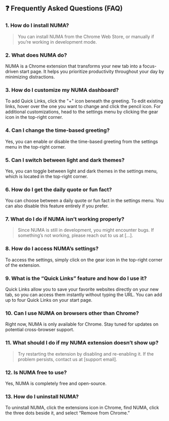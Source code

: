 ## ❓ Frequently Asked Questions (FAQ)

### 1. **How do I install NUMA?**
   > You can install NUMA from the Chrome Web Store, or manually if you’re working in development mode.

### 2. **What does NUMA do?**
   NUMA is a Chrome extension that transforms your new tab into a focus-driven start page. It helps you prioritize productivity throughout your day by minimizing distractions.

### 3. **How do I customize my NUMA dashboard?**
   To add Quick Links, click the "+" icon beneath the greeting. To edit existing links, hover over the one you want to change and click the pencil icon. For additional customizations, head to the settings menu by clicking the gear icon in the top-right corner.

### 4. **Can I change the time-based greeting?**
   Yes, you can enable or disable the time-based greeting from the settings menu in the top-right corner.

### 5. **Can I switch between light and dark themes?**
   Yes, you can toggle between light and dark themes in the settings menu, which is located in the top-right corner.

### 6. **How do I get the daily quote or fun fact?**
   You can choose between a daily quote or fun fact in the settings menu. You can also disable this feature entirely if you prefer.

### 7. **What do I do if NUMA isn’t working properly?**
   > Since NUMA is still in development, you might encounter bugs. If something’s not working, please reach out to us at [...].

### 8. **How do I access NUMA’s settings?**
   To access the settings, simply click on the gear icon in the top-right corner of the extension.

### 9. **What is the “Quick Links” feature and how do I use it?**
   Quick Links allow you to save your favorite websites directly on your new tab, so you can access them instantly without typing the URL. You can add up to four Quick Links on your start page.

### 10. **Can I use NUMA on browsers other than Chrome?**
   Right now, NUMA is only available for Chrome. Stay tuned for updates on potential cross-browser support.

### 11. **What should I do if my NUMA extension doesn’t show up?**
   > Try restarting the extension by disabling and re-enabling it. If the problem persists, contact us at [support email].

### 12. **Is NUMA free to use?**
   Yes, NUMA is completely free and open-source.

### 13. **How do I uninstall NUMA?**
   To uninstall NUMA, click the extensions icon in Chrome, find NUMA, click the three dots beside it, and select “Remove from Chrome.”
